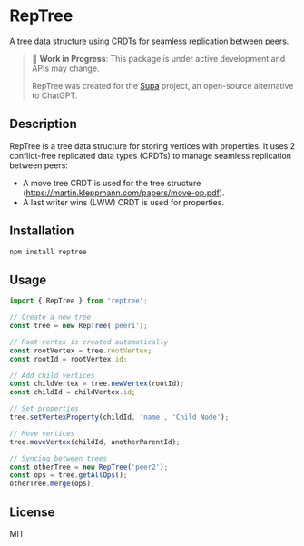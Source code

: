 # RepTree

A tree data structure using CRDTs for seamless replication between peers.

> 🚧 **Work in Progress**: This package is under active development and APIs may change.
>
> RepTree was created for the [Supa](https://github.com/supaorg/supa) project, an open-source alternative to ChatGPT.

## Description

RepTree is a tree data structure for storing vertices with properties.
It uses 2 conflict-free replicated data types (CRDTs) to manage seamless replication between peers:
- A move tree CRDT is used for the tree structure (https://martin.kleppmann.com/papers/move-op.pdf).
- A last writer wins (LWW) CRDT is used for properties.

## Installation

```bash
npm install reptree
```

## Usage

```typescript
import { RepTree } from 'reptree';

// Create a new tree
const tree = new RepTree('peer1');

// Root vertex is created automatically
const rootVertex = tree.rootVertex;
const rootId = rootVertex.id;

// Add child vertices
const childVertex = tree.newVertex(rootId);
const childId = childVertex.id;

// Set properties
tree.setVertexProperty(childId, 'name', 'Child Node');

// Move vertices
tree.moveVertex(childId, anotherParentId);

// Syncing between trees
const otherTree = new RepTree('peer2');
const ops = tree.getAllOps();
otherTree.merge(ops);
```

## License

MIT